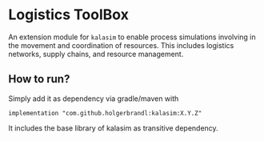 # Logistics ToolBox

An extension module for `kalasim` to enable process simulations involving in the movement and coordination of resources.
This includes logistics networks, supply chains, and resource management.

## How to run?

Simply add it as dependency via gradle/maven with
```
implementation "com.github.holgerbrandl:kalasim:X.Y.Z"
```

It includes the base library of kalasim as transitive dependency.
